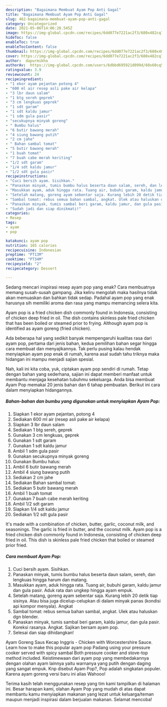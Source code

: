 ```yaml
---
description: "Bagaimana Membuat Ayam Pop Anti Gagal"
title: "Bagaimana Membuat Ayam Pop Anti Gagal"
slug: 462-bagaimana-membuat-ayam-pop-anti-gagal
category: Uncategorized
date: 2021-05-06T14:06:28.545Z
image: https://img-global.cpcdn.com/recipes/6dd077e7221ac2f3/680x482cq70/ayam-pop-foto-resep-utama.jpg
hideToc: false
enableToc: true
enableTocContent: false
thumbnail: https://img-global.cpcdn.com/recipes/6dd077e7221ac2f3/680x482cq70/ayam-pop-foto-resep-utama.jpg
cover: https://img-global.cpcdn.com/recipes/6dd077e7221ac2f3/680x482cq70/ayam-pop-foto-resep-utama.jpg
author:  dapurmikha
authorAv:  https://img-global.cpcdn.com/users/6dbbd695921d099d/60x60cq50/avatar.jpg
ratingvalue: 3.9
reviewcount: 24
recipeingredient:
- "1 ekor ayam pejantan potong 4"
- "600 ml air resep asli pake air kelapa"
- "3 lbr daun salam"
- "1 btg sereh geprek"
- "3 cm lengkuas geprek"
- "1 sdt garam"
- "1 sdt kaldu jamur"
- "1 sdm gula pasir"
- "secukupnya minyak goreng"
- " Bumbu halus"
- "6 butir bawang merah"
- "4 siung bawang putih"
- "2 cm jahe"
- " Bahan sambal tomat"
- "5 butir bawang merah"
- "1 buah tomat"
- "7 buah cabe merah keriting"
- "1/2 sdt garam"
- "1/4 sdt kaldu jamur"
- "1/2 sdt gula pasir"
recipeinstructions:
- "Cuci bersih ayam. Sisihkan."
- "Panaskan minyak, tumis bumbu halus beserta daun salam, sereh, dan lengkuas hingga harum dan matang."
- "Masukkan ayam, aduk hingga rata. Tuang air, bubuhi garam, kaldu jamur dan gula pasir. Aduk rata dan ungkep hingga ayam empuk."
- "Setelah matang, goreng ayam sebentar saja. Kurang lebih 20 detik tiap sisinya. Atau bisa juga dicelup-celupkan di dalam minyak panas (kondisi api kompor menyala). Angkat"
- "Sambal tomat: rebus semua bahan sambal, angkat. Ulek atau haluskan dgn blender."
- "Panaskan minyak, tumis sambal beri garam, kaldu jamur, dan gula pasir. Koreksi rasanya. Angkat. Sajikan bersam ayam pop."
- "Sudah jadi dan siap dinikmati!"
categories:
- Resep
tags:
- ayam
- pop

katakunci: ayam pop 
nutrition: 165 calories
recipecuisine: Indonesian
preptime: "PT13M"
cooktime: "PT34M"
recipeyield: "2"
recipecategory: Dessert

---
```



Sedang mencari inspirasi resep ayam pop yang enak? Cara membuatnya memang susah-susah gampang. Jika keliru mengolah maka hasilnya tidak akan memuaskan dan bahkan tidak sedap. Padahal ayam pop yang enak harusnya sih memiliki aroma dan rasa yang mampu memancing selera kita.


Ayam pop is a fried chicken dish commonly found in Indonesia, consisting of chicken deep fried in oil. The dish contains skinless pale fried chicken that has been boiled or steamed prior to frying. Although ayam pop is identified as ayam goreng (fried chicken).

Ada beberapa hal yang sedikit banyak mempengaruhi kualitas rasa dari ayam pop, pertama dari jenis bahan, kedua pemilihan bahan segar hingga cara membuat dan menyajikannya. Tak perlu pusing kalau hendak menyiapkan ayam pop enak di rumah, karena asal sudah tahu triknya maka hidangan ini mampu menjadi sajian spesial.


Nah, kali ini kita coba, yuk, ciptakan ayam pop sendiri di rumah. Tetap dengan bahan yang sederhana, sajian ini dapat memberi manfaat untuk membantu menjaga kesehatan tubuhmu sekeluarga. Anda bisa membuat Ayam Pop memakai 20 jenis bahan dan 6 tahap pembuatan. Berikut ini cara dalam menyiapkan hidangannya.

<!--inarticleads1-->

##### Bahan-bahan dan bumbu yang digunakan untuk menyiapkan Ayam Pop:

1. Siapkan 1 ekor ayam pejantan, potong 4
1. Sediakan 600 ml air (resep asli pake air kelapa)
1. Siapkan 3 lbr daun salam
1. Sediakan 1 btg sereh, geprek
1. Gunakan 3 cm lengkuas, geprek
1. Gunakan 1 sdt garam
1. Gunakan 1 sdt kaldu jamur
1. Ambil 1 sdm gula pasir
1. Gunakan secukupnya minyak goreng
1. Gunakan  Bumbu halus:
1. Ambil 6 butir bawang merah
1. Ambil 4 siung bawang putih
1. Sediakan 2 cm jahe
1. Sediakan  Bahan sambal tomat:
1. Sediakan 5 butir bawang merah
1. Ambil 1 buah tomat
1. Gunakan 7 buah cabe merah keriting
1. Ambil 1/2 sdt garam
1. Siapkan 1/4 sdt kaldu jamur
1. Sediakan 1/2 sdt gula pasir


It&#39;s made with a combination of chicken, butter, garlic, coconut milk, and seasonings. The garlic is fried in butter, and the coconut milk. Ayam pop is a fried chicken dish commonly found in Indonesia, consisting of chicken deep fried in oil. This dish is skinless pale fried chicken that boiled or steamed prior fried. 

<!--inarticleads2-->

##### Cara membuat Ayam Pop:

1. Cuci bersih ayam. Sisihkan.
1. Panaskan minyak, tumis bumbu halus beserta daun salam, sereh, dan lengkuas hingga harum dan matang.
1. Masukkan ayam, aduk hingga rata. Tuang air, bubuhi garam, kaldu jamur dan gula pasir. Aduk rata dan ungkep hingga ayam empuk.
1. Setelah matang, goreng ayam sebentar saja. Kurang lebih 20 detik tiap sisinya. Atau bisa juga dicelup-celupkan di dalam minyak panas (kondisi api kompor menyala). Angkat
1. Sambal tomat: rebus semua bahan sambal, angkat. Ulek atau haluskan dgn blender.
1. Panaskan minyak, tumis sambal beri garam, kaldu jamur, dan gula pasir. Koreksi rasanya. Angkat. Sajikan bersam ayam pop.
1. Selesai dan siap dihidangkan!

Ayam Goreng Saus Kecap Inggris - Chicken with Worcestershire Sauce. Learn how to make this popular ayam pop Padang using your pressure cooker served with spicy sambal Both pressure cooker and stove-top method included. Keistimewaan dari ayam pop yang membedakannya dengan olahan ayam lainnya yaitu warnanya yang putih dengan daging yang sangat empuk. Knp disebut Ayam Pop?, Pop adalah singkatan populer. Karena ayam goreng versi baru ini alias Wahooo! 

Terima kasih telah menggunakan resep yang tim kami tampilkan di halaman ini. Besar harapan kami, olahan Ayam Pop yang mudah di atas dapat membantu kamu menyiapkan makanan yang lezat untuk keluarga/teman maupun menjadi inspirasi dalam berjualan makanan. Selamat mencoba!
